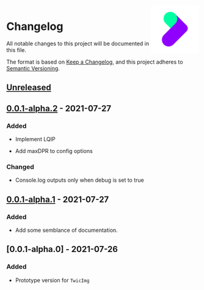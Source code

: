<img align="right" width="25%" src="https://raw.githubusercontent.com/twicpics/components/main/logo.png">

# Changelog

All notable changes to this project will be documented in this file.

The format is based on [Keep a Changelog](https://keepachangelog.com/en/1.0.0/), and this project adheres to [Semantic Versioning](https://semver.org/spec/v2.0.0.html).

## [Unreleased]

## [0.0.1-alpha.2] - 2021-07-27

### Added

- Implement LQIP

- Add maxDPR to config options

### Changed

- Console.log outputs only when debug is set to true

## [0.0.1-alpha.1] - 2021-07-27

### Added

- Add some semblance of documentation.

## [0.0.1-alpha.0] - 2021-07-26

### Added

- Prototype version for `TwicImg`

[unreleased]: https://github.com/TwicPics/components-react-native/compare/main...dev
[0.0.1-alpha.1]: https://github.com/TwicPics/components-react-native/compare/0.0.1-alpha-0...0.0.1-alpha.1
[0.0.1-alpha.2]: https://github.com/TwicPics/components-react-native/compare/0.0.1-alpha.1...0.0.1-alpha.2
